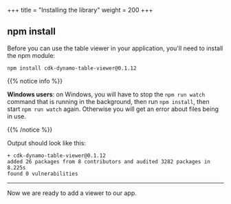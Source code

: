 +++
title = "Installing the library"
weight = 200
+++

## npm install

Before you can use the table viewer in your application, you'll need to install
the npm module:

```console
npm install cdk-dynamo-table-viewer@0.1.12
```

{{% notice info %}}

**Windows users**: on Windows, you will have to stop the `npm run watch` command
that is running in the background, then run `npm install`, then start
`npm run watch` again. Otherwise you will get an error about files being
in use.

{{% /notice %}}

Output should look like this:

```
+ cdk-dynamo-table-viewer@0.1.12
added 26 packages from 8 contributors and audited 3282 packages in 8.225s
found 0 vulnerabilities
```

----

Now we are ready to add a viewer to our app.
